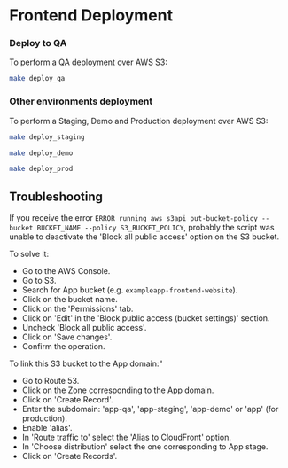 # Frontend Deployment

### Deploy to QA

To perform a QA deployment over AWS S3:

```bash
make deploy_qa
```

### Other environments deployment

To perform a Staging, Demo and Production deployment over AWS S3:

```bash
make deploy_staging
```
```bash
make deploy_demo
```
```bash
make deploy_prod
```

## Troubleshooting

If you receive the error `ERROR running aws s3api put-bucket-policy --bucket BUCKET_NAME --policy S3_BUCKET_POLICY`, probably the script was unable to deactivate the 'Block all public access' option on the S3 bucket.

To solve it:

* Go to the AWS Console.
* Go to S3.
* Search for App bucket (e.g. `exampleapp-frontend-website`).
* Click on the bucket name.
* Click on the 'Permissions' tab.
* Click on 'Edit' in the 'Block public access (bucket settings)' section.
* Uncheck 'Block all public access'.
* Click on 'Save changes'.
* Confirm the operation.
 
To link this S3 bucket to the App domain:"
 
* Go to Route 53.
* Click on the Zone corresponding to the App domain.
* Click on 'Create Record'.
* Enter the subdomain: 'app-qa', 'app-staging', 'app-demo' or 'app' (for production).
* Enable 'alias'.
* In 'Route traffic to' select the 'Alias to CloudFront' option.
* In 'Choose distribution' select the one corresponding to App stage.
* Click on 'Create Records'.
 